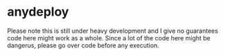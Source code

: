 # anydeploy
Please note this is still under heavy development and I give no guarantees code here might work as a whole.
Since a lot of the code here might be dangerus, please go over code before any execution.
